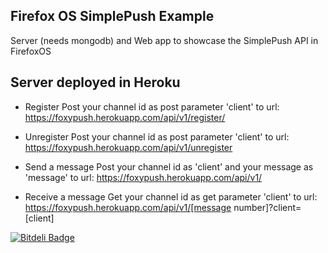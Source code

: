 Firefox OS SimplePush Example
-----------------------------

Server (needs mongodb) and Web app to showcase the SimplePush API in FirefoxOS


Server deployed in Heroku
-------------------------

* Register
Post your channel id as post parameter 'client' to url: https://foxypush.herokuapp.com/api/v1/register/

* Unregister 
Post your channel id as post parameter 'client' to url: https://foxypush.herokuapp.com/api/v1/unregister

* Send a message
Post your channel id as 'client' and your message as 'message' to url: https://foxypush.herokuapp.com/api/v1/

* Receive a message
Get your channel id as get parameter 'client' to url: https://foxypush.herokuapp.com/api/v1/[message number]?client=[client]

[![Bitdeli Badge](https://d2weczhvl823v0.cloudfront.net/arcturus/firefox-os-simplepush/trend.png)](https://bitdeli.com/free "Bitdeli Badge")

